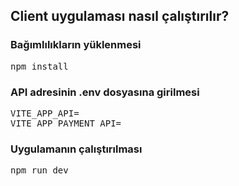 <h2>Client uygulaması nasıl çalıştırılır?</h2>

<h3>Bağımlılıkların yüklenmesi</h3>
<pre>npm install</pre>

<h3>API adresinin .env dosyasına girilmesi</h3>
<pre>
VITE_APP_API=
VITE_APP_PAYMENT_API=
</pre>


<h3>Uygulamanın çalıştırılması</h3>
<pre>npm run dev</pre>
